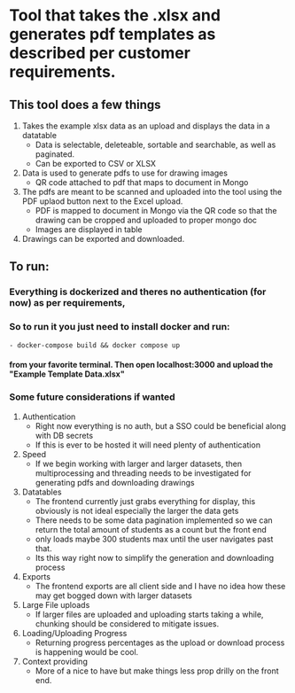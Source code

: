 # Tool that takes the .xlsx and generates pdf templates as described per customer requirements. 
## This tool does a few things
1. Takes the example xlsx data as an upload and displays the data in a datatable
    - Data is selectable, deleteable, sortable and searchable, as well as paginated.
    - Can be exported to CSV or XLSX
2. Data is used to generate pdfs to use for drawing images
    - QR code attached to pdf that maps to document in Mongo
3. The pdfs are meant to be scanned and uploaded into the tool using the PDF uplaod button next to the Excel upload.
    - PDF is mapped to document in Mongo via the QR code so that the drawing can be cropped and uploaded to proper mongo doc
    - Images are displayed in table
4. Drawings can be exported and downloaded.

## To run:
### Everything is dockerized and theres no authentication (for now) as per requirements,
### So to run it you just need to install docker and run:
    - docker-compose build && docker compose up
#### from your favorite terminal. Then open localhost:3000 and upload the "Example Template Data.xlsx"

### Some future considerations if wanted
1. Authentication
    - Right now everything is no auth, but a SSO could be beneficial  along with DB secrets
    - If this is ever to be hosted it will need plenty of authentication
2. Speed
    - If we begin working with larger and larger datasets, then multiprocessing and threading needs to be investigated for generating pdfs and downloading drawings
3. Datatables
    - The frontend currently just grabs everything for display, this obviously is not ideal especially the larger the data gets
    - There needs to be some data pagination implemented so we can return the total amount of students as a count but the front end
    - only loads maybe 300 students max until the user navigates past that.
    - Its this way right now to simplify the generation and downloading process
4. Exports
    - The frontend exports are all client side and I have no idea how these may get bogged down with larger datasets
5. Large File uploads
    - If larger files are uploaded and uploading starts taking a while, chunking should be considered to mitigate issues.
6. Loading/Uploading Progress
    - Returning progress percentages as the upload or download process is happening would be cool.
7. Context providing
    - More of a nice to have but make things less prop drilly on the front end.